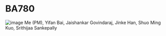 # BA780
![image](https://github.com/mwangcy/BA780/assets/143052952/ff0cfdf8-a71e-455d-a445-0d798e9535b3)
Me (PM), Yifan Bai, Jaishankar Govindaraj, Jinke Han, Shuo Ming Kuo, Srithijaa Sankepally
